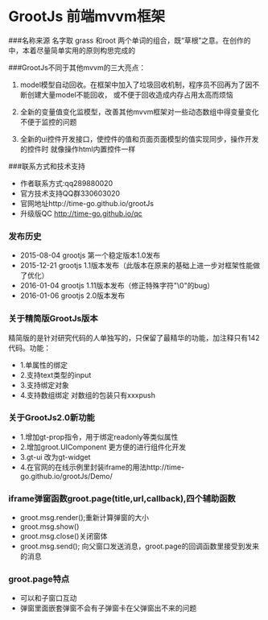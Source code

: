 GrootJs 前端mvvm框架
=======
###名称来源
名字取 grass 和root 两个单词的组合，既“草根”之意。在创作的中，本着尽量简单实用的原则构思完成的
  
###GrootJs不同于其他mvvm的三大亮点：

1. model模型自动回收。在框架中加入了垃圾回收机制，程序员不回再为了因不断创建大量model不能回收，
  或不便于回收造成内存占用太高而烦恼

2. 全新的变量值变化监模型，改善其他mvvm框架对一些动态数组中得变量变化不便于监控的问题

3. 全新的ui控件开发接口，使控件的值和页面页面模型的值实现同步，操作开发的控件时 就像操作html内置控件一样

###联系方式和技术支持

+ 作者联系方式:qq289880020
+ 官方技术支持QQ群330603020
+ 官网地址http://time-go.github.io/grootJs
+ 升级版QC http://time-go.github.io/qc

### 发布历史
+ 2015-08-04  grootjs 第一个稳定版本1.0发布
+ 2015-12-21  grootjs 1.1版本发布（此版本在原来的基础上进一步对框架性能做了优化）
+ 2016-01-04  grootjs 1.11版本发布（修正特殊字符"\0"的bug）
+ 2016-01-06  grootjs 2.0版本发布

### 关于精简版GrootJs版本
精简版的是针对研究代码的人单独写的，只保留了最精华的功能，加注释只有142代码。功能：
+ 1.单属性的绑定
+ 2.支持text类型的input
+ 3.支持绑定对象
+ 4.支持数组绑定 对数组的包装只有xxxpush


### 关于GrootJs2.0新功能
+ 1.增加gt-prop指令，用于绑定readonly等类似属性
+ 2.增加groot.UIComponent 更方便的进行组件化开发
+ 3.gt-ui 改为gt-widget
+ 4.在官网的在线示例里封装iframe的用法http://time-go.github.io/grootJs/Demo/

### iframe弹窗函数groot.page(title,url,callback),四个辅助函数
+ groot.msg.render();重新计算弹窗的大小
+ groot.msg.show()
+ groot.msg.close()关闭窗体
+ groot.msg.send(); 向父窗口发送消息，groot.page的回调函数里接受到发来的消息

### groot.page特点
+ 可以和子窗口互动
+ 弹窗里面嵌套弹窗不会有子弹窗卡在父弹窗出不来的问题
